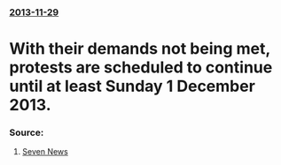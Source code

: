 ### [2013-11-29](/news/2013/11/29/index.md)

# With their demands not being met, protests are scheduled to continue until at least Sunday 1 December 2013. 




### Source:

1. [Seven News](http://au.news.yahoo.com/world/a/20081107/ukraine-opposition-demands-leader-resign-after-eu-snub/)
